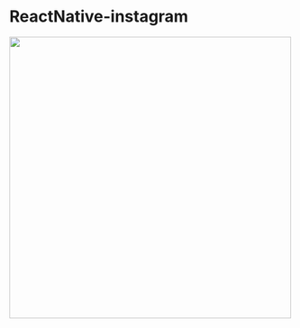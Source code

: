 # ReactNative-instagram

<img src="https://images.velog.io/images/eommoonjoo/post/8b56d99f-9f17-44cc-9ee9-269c3c72067d/%E1%84%89%E1%85%B3%E1%84%8F%E1%85%B3%E1%84%85%E1%85%B5%E1%86%AB%E1%84%89%E1%85%A3%E1%86%BA%202021-01-11%20%E1%84%8B%E1%85%A9%E1%84%92%E1%85%AE%205.06.27.png" width="500"/>
